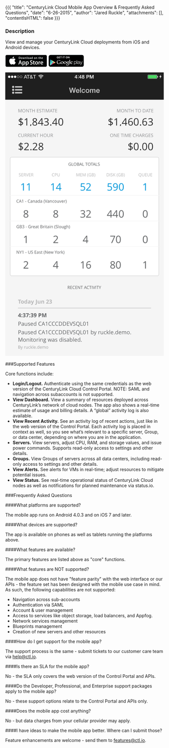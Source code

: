 {{{
  "title": "CenturyLink Cloud Mobile App Overview & Frequently Asked Questions",
  "date": "6-26-2015",
  "author": "Jared Ruckle",
  "attachments": [],
  "contentIsHTML": false
}}}

### Description

View and manage your CenturyLink Cloud deployments from iOS and Android devices.

[![iOS Download Link](../images/apple-download.png)](https://itunes.apple.com/us/app/centurylink-cloud-control/id1002279793) [![Google Play Download Link](../images/google-download.png)](https://play.google.com/store/apps/details?id=com.centurylink.cloud.droid)

![Mobile Control Dashboard](../images/mobile-app-dashboard.png)

###Supported Features

Core functions include:

* **Login/Logout.** Authenticate using the same credentials as the web version of the CenturyLink Cloud Control Portal. NOTE: SAML and navigation across subaccounts is not supported.
* **View Dashboard.** View a summary of resources deployed across CenturyLink’s network of cloud nodes. The app also shows a real-time estimate of usage and billing details. A “global” activity log is also available.
* **View Recent Activity.** See an activity log of recent actions, just like in the web version of the Control Portal. Each activity log is placed in context as well, so you see what’s relevant to a specific server, Group, or data center, depending on where you are in the application.
* **Servers.** View servers, adjust CPU, RAM, and storage values, and issue power commands. Supports read-only access to settings and other details.
* **Groups.** View Groups of servers across all data centers, including read-only access to settings and other details.
* **View Alerts.** See alerts for VMs in real-time; adjust resources to mitigate potential issues.
* **View Status.** See real-time operational status of CenturyLink Cloud nodes as well as notifications for planned maintenance via status.io.

###Frequently Asked Questions

####What platforms are supported?

The mobile app runs on Android 4.0.3 and on iOS 7 and later.

####What devices are supported?

The app is available on phones as well as tablets running the platforms above.

####What features are available?  

The primary features are listed above as "core" functions.

####What features are NOT supported?

The mobile app does not have "feature parity" with the web interface or our APIs - the feature set has been designed with the mobile use case in mind. As such, the following capabilities are not supported:

* Navigation across sub-accounts
* Authentication via SAML
* Account & user management
* Access to services like object storage, load balancers, and Appfog.
* Network services management
* Blueprints management
* Creation of new servers and other resources

####How do I get support for the mobile app?

The support process is the same - submit tickets to our customer care team via [help@ctl.io](mailto:help@ctl.io).

####Is there an SLA for the mobile app?

No - the SLA only covers the web version of the Control Portal and APIs.

####Do the Developer, Professional, and Enterprise support packages apply to the mobile app?

No - these support options relate to the Control Portal and APIs only.

####Does the mobile app cost anything?

No - but data charges from your cellular provider may apply.

####I have ideas to make the mobile app better. Where can I submit those?

Feature enhancements are welcome - send them to [features@ctl.io](mailto:features@ctl.io).
